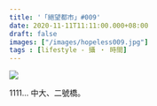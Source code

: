 ```yaml
---
title: '「絕望都市」#009'
date: 2020-11-11T11:11:00.000+08:00
draft: false
images: ["/images/hopeless009.jpg"]
tags : [lifestyle - 攝 ‧ 時間]
---
```


![](/images/hopeless009.jpg)

1111... 中大、二號橋。
